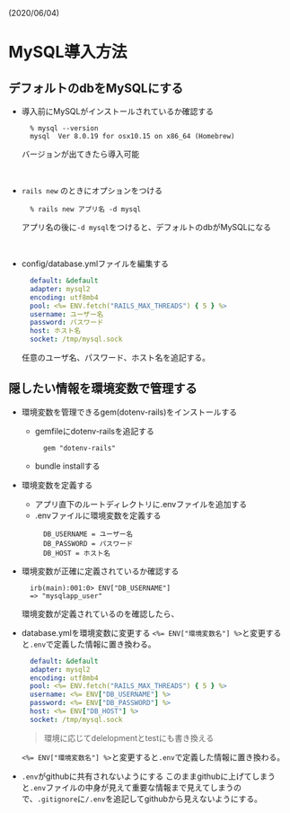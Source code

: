 (2020/06/04)

# MySQL導入方法

## デフォルトのdbをMySQLにする
- 導入前にMySQLがインストールされているか確認する
  ```shell
    % mysql --version
    mysql  Ver 8.0.19 for osx10.15 on x86_64 (Homebrew)
  ```
  バージョンが出てきたら導入可能

<br>

- `rails new` のときにオプションをつける
  ```shell
    % rails new アプリ名 -d mysql
  ```
  アプリ名の後に`-d mysql`をつけると、デフォルトのdbがMySQLになる
<br>

- config/database.ymlファイルを編集する
  ```yaml
    default: &default
    adapter: mysql2
    encoding: utf8mb4
    pool: <%= ENV.fetch("RAILS_MAX_THREADS") { 5 } %>
    username: ユーザー名
    password: パスワード
    host: ホスト名
    socket: /tmp/mysql.sock
  ```
  任意のユーザ名、パスワード、ホスト名を追記する。

## 隠したい情報を環境変数で管理する
  - 環境変数を管理できるgem(dotenv-rails)をインストールする
    - gemfileにdotenv-railsを追記する
      ```gemfile
        gem "dotenv-rails"
      ```
    - bundle installする
  - 環境変数を定義する
    - アプリ直下のルートディレクトリに.envファイルを追加する
    - .envファイルに環境変数を定義する
      ```.env
        DB_USERNAME = ユーザー名
        DB_PASSWORD = パスワード
        DB_HOST = ホスト名
      ```
  - 環境変数が正確に定義されているか確認する
    ```rails console
      irb(main):001:0> ENV["DB_USERNAME"]
      => "mysqlapp_user"
    ```
    環境変数が定義されているのを確認したら、
  - database.ymlを環境変数に変更する
    `<%= ENV["環境変数名"] %>`と変更すると`.env`で定義した情報に置き換わる。
    ```yaml
      default: &default
      adapter: mysql2
      encoding: utf8mb4
      pool: <%= ENV.fetch("RAILS_MAX_THREADS") { 5 } %>
      username: <%= ENV["DB_USERNAME"] %>
      password: <%= ENV["DB_PASSWORD"] %>
      host: <%= ENV["DB_HOST"] %>
      socket: /tmp/mysql.sock
    ```
    > 環境に応じてdelelopmentとtestにも書き換える

    `<%= ENV["環境変数名"] %>`と変更すると`.env`で定義した情報に置き換わる。
  - `.env`がgithubに共有されないようにする
    このままgithubに上げてしまうと`.env`ファイルの中身が見えて重要な情報まで見えてしまうので、`.gitignore`に`/.env`を追記してgithubから見えないようにする。
